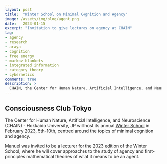 ```yaml
---
layout: post
title:  "Winter School on Minimal Cognition and Agency"
image: /assets/img/blog/agent.png
date:   2023-01-15
excerpt: "Invitation to give lectures on agency at CHAIN"
tag:
- agency
- research
- araya
- cognition
- free energy
- markov blankets
- integrated information
- category theory
- cybernetics
comments: true
description: >
  CHAIN, the Center for Human Nature, Artificial Intelligence, and Neuroscience at Hokkaido University hosts its annual Winter School.
---
```



## Consciousness Club Tokyo
The Center for Human Nature, Artificial Intelligence, and Neuroscience (CHAIN) - Hokkaido University, JP will host its annual [Winter School](https://www.chain.hokudai.ac.jp/en/events/3101/) in February 2023, 5th-10th, centred around the topics of minimal cognition and agency.

Manuel was invited to be a lecturer for the 2023 edition of the Winter School, where he will cover approaches to the study of agency and first-principles mathematical theories of what it means to be an agent.